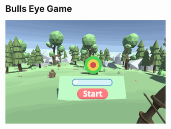 # Bulls Eye Game

![](https://raw.githubusercontent.com/ComanGames/Bullseye/master/Resources/Shooting.gif)



